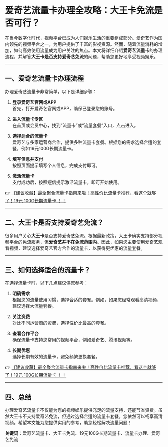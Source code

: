 # 爱奇艺流量卡办理全攻略：大王卡免流是否可行？

在当今数字化时代，视频平台已成为人们娱乐生活的重要组成部分。爱奇艺作为国内领先的视频平台之一，为用户提供了丰富的影视资源。然而，随着流量消耗的增加，如何高效使用流量成为用户关注的焦点。本文将详细介绍**爱奇艺流量卡**的办理流程，并解答**大王卡是否支持爱奇艺免流**的问题，帮助您更好地享受视频娱乐。

---

## 一、爱奇艺流量卡办理流程

办理爱奇艺流量卡非常简单，以下是详细步骤：

1. **登录爱奇艺官网或APP**  
   首先，打开爱奇艺官网或APP，确保已登录您的账号。

2. **进入流量卡专区**  
   在首页或会员中心，找到“流量卡”或“流量套餐”入口，点击进入。

3. **选择适合的流量卡**  
   爱奇艺与多家运营商合作，提供多种流量卡套餐。根据您的需求选择合适的套餐，例如19元100G长期流量卡。

4. **填写信息并支付**  
   按照页面提示填写个人信息，完成支付即可。

5. **激活流量卡**  
   支付成功后，按照短信提示激活流量卡，即可开始使用。

👉 [【建议收藏】最全聚合流量卡指南来啦！高性价比流量卡推荐，看这个就够了！19元 100G长期流量卡 ！！](https://bit.ly/Liuliangka)

---

## 二、大王卡是否支持爱奇艺免流？

很多用户关心**大王卡**是否支持爱奇艺免流。根据最新政策，大王卡确实支持部分视频平台的免流服务，但**爱奇艺并不在免流范围内**。因此，如果您主要使用爱奇艺观看视频，建议选择爱奇艺官方合作的流量卡，以获得更优惠的流量套餐。

---

## 三、如何选择适合的流量卡？

在选择流量卡时，以下几点建议供您参考：

1. **明确需求**  
   根据您的流量使用习惯，选择合适的套餐。例如，如果您经常观看高清视频，建议选择大流量套餐。

2. **关注资费**  
   对比不同运营商的资费，选择性价比最高的套餐。

3. **查看合作平台**  
   确保流量卡支持您常用的视频平台，例如爱奇艺、腾讯视频等。

4. **长期优惠**  
   选择长期有效的流量卡，避免频繁更换套餐。

👉 [【建议收藏】最全聚合流量卡指南来啦！高性价比流量卡推荐，看这个就够了！19元 100G长期流量卡 ！！](https://bit.ly/Liuliangka)

---

## 四、总结

办理爱奇艺流量卡不仅能为您的视频娱乐提供充足的流量支持，还能节省资费。虽然大王卡不支持爱奇艺免流，但通过选择合适的流量卡套餐，您依然可以畅享高清视频。希望本文能为您提供实用的参考，助您轻松解决流量问题！

**关键词**：爱奇艺流量卡、大王卡免流、19元100G长期流量卡、流量卡办理、爱奇艺免流